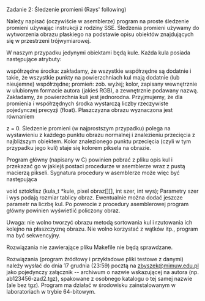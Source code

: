 Zadanie 2: Śledzenie promieni (Rays' following)

Należy napisać (oczywiście w asemblerze) program na proste śledzenie promieni używając instrukcji z rodziny SSE. Śledzenia promieni używamy do wytworzenia obrazu płaskiego na podstawie opisu obiektów znajdujących się w przestrzeni trójwymiarowej.

W naszym przypadku jedynymi obiektami będą kule. Każda kula posiada następujące atrybuty:

współrzędne środka: zakładamy, że wszystkie współrzędne są dodatnie i takie, że wszystkie punkty na powierzchniach kul mają dodatnie (lub nieujemne) współrzędne;
promień: zob. wyżej;
kolor, zapisany wewnętrznie w ulubionym formacie autora (jakieś RGB), a zewnętrznie podawany nazwą. Zakładamy, że powierzchnia kuli jest jednorodna.
Przyjmujemy, że dla promienia i współrzędnych środka wystarczą liczby rzeczywiste pojedynczej precyzji (float).
Płaszczyzna obrazu wyznaczona jest równaniem

z = 0.
Śledzenie promieni (w najprostszym przypadku) polega na wystawieniu z każdego punktu obrazu normalnej i znalezieniu przecięcia z najbliższym obiektem. Kolor znalezionego punktu przecięcia (czyli w tym przypadku jego kuli) staje się kolorem piksela na obrazie.

Program główny (napisany w C) powinien pobrać z pliku opis kul i przekazać go w jakiejś postaci procedurze w asemblerze wraz z pustą macierzą pikseli. Sygnatura procedury w asemblerze może więc być następująca

  void sztokfisz (kula_t *kule, pixel obraz[][], int szer, int wys);
Parametry szer i wys podają rozmiar tablicy obraz. Ewentualnie można dodać jeszcze parametr na liczbę kul.
Po powrocie z procedury asemblerowej program główny powinien wyświetlić policzony obraz.

Uwaga: nie wolno tworzyć obrazu metodą sortowania kul i rzutowania ich kolejno na płaszczyznę obrazu. Nie wolno korzystać z wątków itp., program ma być sekwencyjny.

Rozwiązania nie zawierające pliku Makefile nie będą sprawdzane.

Rozwiązania (program źródłowy i przykładowe pliki testowe z danymi) należy wysłać do dnia 17 grudnia (23:59) pocztą na zbyszek@mimuw.edu.pl jako pojedynczy załącznik -- archiwum o nazwie wskazującej na autora (np. ab123456-zad2.tgz), spakowane z osobnego katalogu o tej samej nazwie (ale bez tgz). Program ma działać w środowisku zainstalowanym w laboratoriach w trybie 64-bitowym.
